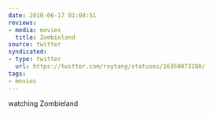 ```yaml
---
date: 2010-06-17 01:04:51
reviews:
- media: movies
  title: Zombieland
source: twitter
syndicated:
- type: twitter
  url: https://twitter.com/roytang/statuses/16350073280/
tags:
- movies
---
```


watching Zombieland